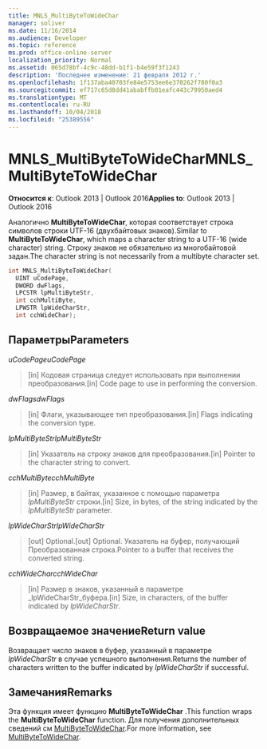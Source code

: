 ```yaml
---
title: MNLS_MultiByteToWideChar
manager: soliver
ms.date: 11/16/2014
ms.audience: Developer
ms.topic: reference
ms.prod: office-online-server
localization_priority: Normal
ms.assetid: 065d78bf-4c9c-48dd-b1f1-b4e59f3f1243
description: 'Последнее изменение: 21 февраля 2012 г.'
ms.openlocfilehash: 1f137aba40703fe84e5753ee6e370262f780f0a3
ms.sourcegitcommit: ef717c65d8dd41ababffb01eafc443c79950aed4
ms.translationtype: MT
ms.contentlocale: ru-RU
ms.lasthandoff: 10/04/2018
ms.locfileid: "25389556"
---
```

# <a name="mnlsmultibytetowidechar"></a><span data-ttu-id="40c4c-103">MNLS_MultiByteToWideChar</span><span class="sxs-lookup"><span data-stu-id="40c4c-103">MNLS_MultiByteToWideChar</span></span>

  
  
<span data-ttu-id="40c4c-104">**Относится к**: Outlook 2013 | Outlook 2016</span><span class="sxs-lookup"><span data-stu-id="40c4c-104">**Applies to**: Outlook 2013 | Outlook 2016</span></span> 
  
<span data-ttu-id="40c4c-105">Аналогично **MultiByteToWideChar**, которая соответствует строка символов строки UTF-16 (двухбайтовых знаков).</span><span class="sxs-lookup"><span data-stu-id="40c4c-105">Similar to **MultiByteToWideChar**, which maps a character string to a UTF-16 (wide character) string.</span></span> <span data-ttu-id="40c4c-106">Строку знаков не обязательно из многобайтовой задан.</span><span class="sxs-lookup"><span data-stu-id="40c4c-106">The character string is not necessarily from a multibyte character set.</span></span>
  
```cpp
int MNLS_MultiByteToWideChar(
  UINT uCodePage,
  DWORD dwFlags,
  LPCSTR lpMultiByteStr,
  int cchMultiByte,
  LPWSTR lpWideCharStr,
  int cchWideChar);
```

## <a name="parameters"></a><span data-ttu-id="40c4c-107">Параметры</span><span class="sxs-lookup"><span data-stu-id="40c4c-107">Parameters</span></span>

 <span data-ttu-id="40c4c-108">_uCodePage_</span><span class="sxs-lookup"><span data-stu-id="40c4c-108">_uCodePage_</span></span>
  
> <span data-ttu-id="40c4c-109">[in] Кодовая страница следует использовать при выполнении преобразования.</span><span class="sxs-lookup"><span data-stu-id="40c4c-109">[in] Code page to use in performing the conversion.</span></span>
    
 <span data-ttu-id="40c4c-110">_dwFlags_</span><span class="sxs-lookup"><span data-stu-id="40c4c-110">_dwFlags_</span></span>
  
> <span data-ttu-id="40c4c-111">[in] Флаги, указывающее тип преобразования.</span><span class="sxs-lookup"><span data-stu-id="40c4c-111">[in] Flags indicating the conversion type.</span></span>
    
 <span data-ttu-id="40c4c-112">_lpMultiByteStr_</span><span class="sxs-lookup"><span data-stu-id="40c4c-112">_lpMultiByteStr_</span></span>
  
> <span data-ttu-id="40c4c-113">[in] Указатель на строку знаков для преобразования.</span><span class="sxs-lookup"><span data-stu-id="40c4c-113">[in] Pointer to the character string to convert.</span></span>
    
 <span data-ttu-id="40c4c-114">_cchMultiByte_</span><span class="sxs-lookup"><span data-stu-id="40c4c-114">_cchMultiByte_</span></span>
  
> <span data-ttu-id="40c4c-115">[in] Размер, в байтах, указанное с помощью параметра _lpMultiByteStr_ строки.</span><span class="sxs-lookup"><span data-stu-id="40c4c-115">[in] Size, in bytes, of the string indicated by the  _lpMultiByteStr_ parameter.</span></span> 
    
 <span data-ttu-id="40c4c-116">_lpWideCharStr_</span><span class="sxs-lookup"><span data-stu-id="40c4c-116">_lpWideCharStr_</span></span>
  
> <span data-ttu-id="40c4c-117">[out] Optional.</span><span class="sxs-lookup"><span data-stu-id="40c4c-117">[out] Optional.</span></span> <span data-ttu-id="40c4c-118">Указатель на буфер, получающий Преобразованная строка.</span><span class="sxs-lookup"><span data-stu-id="40c4c-118">Pointer to a buffer that receives the converted string.</span></span>
    
 <span data-ttu-id="40c4c-119">_cchWideChar_</span><span class="sxs-lookup"><span data-stu-id="40c4c-119">_cchWideChar_</span></span>
  
> <span data-ttu-id="40c4c-120">[in] Размер в знаков, указанный в параметре _lpWideCharStr_буфера.</span><span class="sxs-lookup"><span data-stu-id="40c4c-120">[in] Size, in characters, of the buffer indicated by  _lpWideCharStr_.</span></span>
    
## <a name="return-value"></a><span data-ttu-id="40c4c-121">Возвращаемое значение</span><span class="sxs-lookup"><span data-stu-id="40c4c-121">Return value</span></span>

<span data-ttu-id="40c4c-122">Возвращает число знаков в буфер, указанный в параметре _lpWideCharStr_ в случае успешного выполнения.</span><span class="sxs-lookup"><span data-stu-id="40c4c-122">Returns the number of characters written to the buffer indicated by  _lpWideCharStr_ if successful.</span></span> 
  
## <a name="remarks"></a><span data-ttu-id="40c4c-123">Замечания</span><span class="sxs-lookup"><span data-stu-id="40c4c-123">Remarks</span></span>

<span data-ttu-id="40c4c-124">Эта функция имеет функцию **MultiByteToWideChar** .</span><span class="sxs-lookup"><span data-stu-id="40c4c-124">This function wraps the **MultiByteToWideChar** function.</span></span> <span data-ttu-id="40c4c-125">Для получения дополнительных сведений см [MultiByteToWideChar](https://msdn.microsoft.com/library/dd319072%28VS.85%29.aspx).</span><span class="sxs-lookup"><span data-stu-id="40c4c-125">For more information, see [MultiByteToWideChar](https://msdn.microsoft.com/library/dd319072%28VS.85%29.aspx).</span></span>
  

